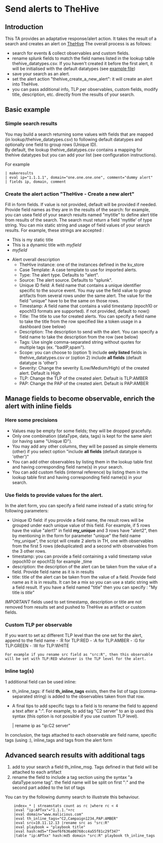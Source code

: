 # Send alerts to TheHive
## Introduction
This TA provides an adaptative response/alert action. It takes the result of a search and creates an alert on [TheHive](https://thehive-project.org)
The overall process is as follows:
- search for events & collect observables and custom fields.
- rename splunk fields to match the field names listed in the lookup table thehive_datatypes.csv. If you haven't created it before the first alert, 
it will be initialised with the default datatypes (see [example file](../TA-thehive-cortex/README/thehive_datatypes.csv.sample))
- save your search as an alert.
- set the alert action "thehive_create_a_new_alert": it will create an alert into TheHive.
- you can pass additional info, TLP per observables, custom fields, modify title, description, etc. directly from the results of your search.

## Basic example
### Simple search results
You may build a search returning some values with fields that are mapped (in lookup/thehive_datatypes.csv) to following default datatypes and optionally one field to group rows (Unique ID).  
By default, the lookup thehive_datatypes.csv contains a mapping for thehive datatypes but you can add your list (see configuration instructions).

For example
    
    | makeresults 
    | eval ip="1.1.1.1", domain="one.one.one.one", comment="dummy alert"
    | fields ip, domain, comment


### Create the alert action "TheHive - Create a new alert"
Fill in form fields. If value is not provided, default will be provided if needed.
Provide field names as they are in the results of the search: for example, you can usea field of your search results named "mytitle" to define alert title from results of the search. The search must return a field 'mytitle' of type string. You can mix static string and usage of field values of your search results.
For example, these strings are accepted :
- This is my static title
- This is a dynamic title with $myfield$
- $myfield$

* Alert overall description
    - TheHive instance: one of the instances defined in the kv_store
    - Case Template: A case template to use for imported alerts.
    - Type: The alert type. Defaults to "alert".
    - Source: The alert source. Defaults to "splunk".
    - Unique ID field: A field name that contains a unique identifier specific to the source event. You may use the field value to group artifacts from several rows under the same alert. The value for the field "unique" have to be the same on those rows.
    - Timestamp: A field name that contains a valid timestamp (epoch10 or epoch13 formats are supported). if not provided, default to now() 
    - Title: The title to use for created alerts. You can specify a field name to take the title from the row specified like a token usage in a dashboard (see below)
    - Description: The description to send with the alert. You can specify a field name to take the description from the row (see below)
    - Tags: Use single comma-separated string without quotes for multiple tags (ex. "badIP,spam").
    - Scope: you can choose to (option 1) include **only listed** fields in thehive_datatypes.csv or (option 2) include **all fields** (default datatype is 'other')
    - Severity: Change the severity (Low/Medium/High) of the created alert. Default is High
    - TLP: Change the TLP of the created alert. Default is TLP:AMBER
    - PAP: Change the PAP of the created alert. Default is PAP:AMBER

## Manage fields to become observable, enrich the alert with inline fields
### Here some precisions
- Values may be empty for some fields; they will be dropped gracefully.
- Only one combination (dataType, data, tags) is kept for the same alert (or having same "Unique ID").
- You may add any other columns, they will be passed as simple elements (other) if you select option "include **all fields** (default datatype is 'other')"
- You can add other observables by listing them in the lookup table first and having corresponding field name(s) in your search.
- You can add custom fields (internal reference) by listing them in the lookup table first and having corresponding field name(s) in your search.

### Use fields to provide values for the alert.
In the alert form, you can specify a field name instead of a static string for following parameters:
- Unique ID field: if you provide a field name, the result rows will be grouped under each unique value of this field. For example, if 5 rows have the value "alert1" in field **my_unique** and 3 rows have "alert2", then by mentioning in the form for parameter "unique" the field name "my_unique", the script will create 2 alerts in TH, one with observables from the first 5 rows (deduplicated) and a second with observables from the 3 other rows.
- timestamp: you can provide a field containing a valid timestamp value (epoch10 or epoch13) for example _time
- description: the description of the alert can be taken from the value of a field. Provide field name as it is in results
- title: title of the alert can be taken from the value of a field. Provide field name as it is in results. It can be a mix so you can use a static string with a field result. If you have a field named "title" then you can specify : "My title is $title$"

*IMPORTANT* fields used to set timestamp, description or title are not removed from results set and pushed to TheHive as artifact or custom fields.

### Custom TLP per observable
If you want to set az different TLP level than the one set for the alert, append to the field name
    - :R for TLP:RED
    - :A for TLP:AMBER
    - :G for TLP:GREEN
    - :W for TLP:WHITE
    
```
For example if you rename src field as "src:R", then this observable will be set with TLP:RED whatever is the TLP level for the alert.
```
### Inline tag(s)
1 additional field can be used inline:
- th_inline_tags: if field **th_inline_tags** exists, then the list of tags (comma-separated string) is added to the observables taken from that row.  
- A final tips to add specific tags to a field is to rename the field to append a text after a ":". For example, to add tag "C2 server" to an ip used this syntax (this option is not possible if you use custom TLP level).

    | rename ip as "ip:C2 server"

In conclusion, the tags attached to each observable are field name, specific tags (using :), inline_tags and tags from the alert form
 
## Advanced search results with additional tags

1. add to your search a field th_inline_msg. Tags defined in that field will be attached to each artifact
2. rename the field to include a tag section using the syntax "a dataType:some tag". the field name will be split on first ":" and the second part added to the list of tags

You can try the following dummy search to illustrate this behaviour.

        index=_* | streamstats count as rc |where rc < 4
        |eval "ip:APTxx"="1.1.1."+rc 
        |eval domain="www.malicious.com" 
        |eval th_inline_tags="C2,Campaign1234,PAP:AMBER"
        |eval src=10.11.12.13 |rename src as "src:R"
        |eval playbook = "playbook title"
        |eval hash:md5="f3eef6f636a08768cc4a55f81c29f347"
        |table "ip:APTxx" hash:md5 domain "src:R" playbook th_inline_tags


